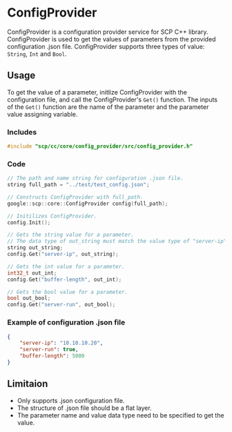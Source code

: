 # ConfigProvider

ConfigProvider is a configuration provider service for SCP C++ library. ConfigProvider is used to
get the values of parameters from the provided configuration .json file. ConfigProvider supports
three types of value: `String`, `Int` and `Bool`.

## Usage

To get the value of a parameter, initlize ConfigProvider with the configuration file, and call the
ConfigProvider's `Get()` function. The inputs of the `Get()` function are the name of the parameter
and the parameter value assigning variable.

### Includes

```cpp
#include "scp/cc/core/config_provider/src/config_provider.h"
```

### Code

```cpp
// The path and name string for configuration .json file.
string full_path = "../test/test_config.json";

// Constructs ConfigProvider with full_path.
google::scp::core::ConfigProvider config(full_path);

// Initilizes ConfigProvider.
config.Init();

// Gets the string value for a parameter.
// The data type of out_string must match the value type of "server-ip".
string out_string;
config.Get("server-ip", out_string);

// Gets the int value for a parameter.
int32_t out_int;
config.Get("buffer-length", out_int);

// Gets the bool value for a parameter.
bool out_bool;
config.Get("server-run", out_bool);
```

### Example of configuration .json file

```json
{
    "server-ip": "10.10.10.20",
    "server-run": true,
    "buffer-length": 5000
}
```

## Limitaion

-   Only supports .json configuration file.
-   The structure of .json file should be a flat layer.
-   The parameter name and value data type need to be specified to get the value.
